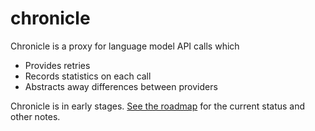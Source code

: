 # chronicle

Chronicle is a proxy for language model API calls which

- Provides retries
- Records statistics on each call
- Abstracts away differences between providers

Chronicle is in early stages. [See the roadmap](https://imfeld.dev/notes/projects_chronicle) for the current status and other notes.

